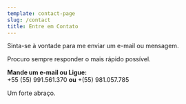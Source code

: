 ```yaml
---
template: contact-page
slug: /contact
title: Entre em Contato
---
```

Sinta-se à vontade para me enviar um e-mail ou mensagem.  

Procuro sempre responder o mais rápido possível.

**Mande um e-mail ou Ligue:**\
+55 (55) 991.561.370    **ou**   +(55) 981.057.785

Um forte abraço.